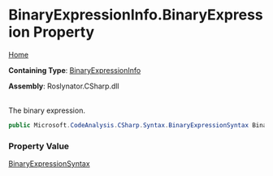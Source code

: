 # BinaryExpressionInfo\.BinaryExpression Property

[Home](../../../../../README.md)

**Containing Type**: [BinaryExpressionInfo](../README.md)

**Assembly**: Roslynator\.CSharp\.dll

\
The binary expression\.

```csharp
public Microsoft.CodeAnalysis.CSharp.Syntax.BinaryExpressionSyntax BinaryExpression { get; }
```

### Property Value

[BinaryExpressionSyntax](https://docs.microsoft.com/en-us/dotnet/api/microsoft.codeanalysis.csharp.syntax.binaryexpressionsyntax)

